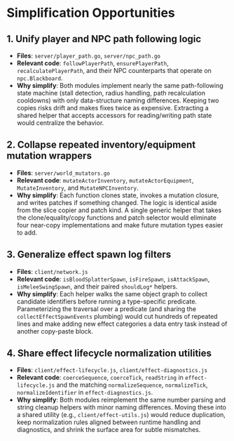 # Simplification Opportunities

## 1. Unify player and NPC path following logic
- **Files**: `server/player_path.go`, `server/npc_path.go`
- **Relevant code**: `followPlayerPath`, `ensurePlayerPath`, `recalculatePlayerPath`, and their NPC counterparts that operate on `npc.Blackboard`.
- **Why simplify**: Both modules implement nearly the same path-following state machine (stall detection, radius handling, path recalculation cooldowns) with only data-structure naming differences. Keeping two copies risks drift and makes fixes twice as expensive. Extracting a shared helper that accepts accessors for reading/writing path state would centralize the behavior.

## 2. Collapse repeated inventory/equipment mutation wrappers
- **Files**: `server/world_mutators.go`
- **Relevant code**: `mutateActorInventory`, `mutateActorEquipment`, `MutateInventory`, and `MutateNPCInventory`.
- **Why simplify**: Each function clones state, invokes a mutation closure, and writes patches if something changed. The logic is identical aside from the slice copier and patch kind. A single generic helper that takes the clone/equality/copy functions and patch selector would eliminate four near-copy implementations and make future mutation types easier to add.

## 3. Generalize effect spawn log filters
- **Files**: `client/network.js`
- **Relevant code**: `isBloodSplatterSpawn`, `isFireSpawn`, `isAttackSpawn`, `isMeleeSwingSpawn`, and their paired `shouldLog*` helpers.
- **Why simplify**: Each helper walks the same object graph to collect candidate identifiers before running a type-specific predicate. Parameterizing the traversal over a predicate (and sharing the `collectEffectSpawnEvents` plumbing) would cut hundreds of repeated lines and make adding new effect categories a data entry task instead of another copy-paste block.

## 4. Share effect lifecycle normalization utilities
- **Files**: `client/effect-lifecycle.js`, `client/effect-diagnostics.js`
- **Relevant code**: `coerceSequence`, `coerceTick`, `readString` in `effect-lifecycle.js` and the matching `normalizeSequence`, `normalizeTick`, `normalizeIdentifier` in `effect-diagnostics.js`.
- **Why simplify**: Both modules reimplement the same number parsing and string cleanup helpers with minor naming differences. Moving these into a shared utility (e.g., `client/effect-utils.js`) would reduce duplication, keep normalization rules aligned between runtime handling and diagnostics, and shrink the surface area for subtle mismatches.

